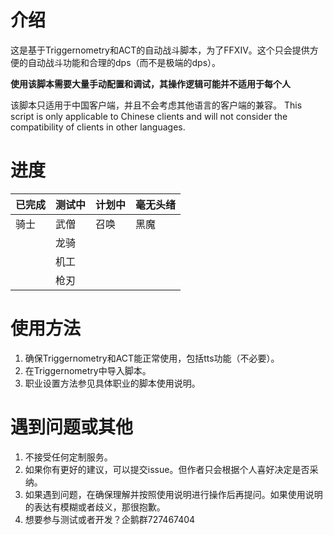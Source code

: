 # 介绍
这是基于Triggernometry和ACT的自动战斗脚本，为了FFXIV。这个只会提供方便的自动战斗功能和合理的dps（而不是极端的dps）。

**使用该脚本需要大量手动配置和调试，其操作逻辑可能并不适用于每个人**

该脚本只适用于中国客户端，并且不会考虑其他语言的客户端的兼容。
This script is only applicable to Chinese clients and will not consider the compatibility of clients in other languages.

# 进度
| 已完成 | 测试中 | 计划中 | 毫无头绪
|--|--|--|--|
| 骑士 | 武僧 | 召唤 | 黑魔
|      | 龙骑 |     |
|      | 机工 |     |
|      | 枪刃 |     |

# 使用方法
1. 确保Triggernometry和ACT能正常使用，包括tts功能（不必要）。
2. 在Triggernometry中导入脚本。
3. 职业设置方法参见具体职业的脚本使用说明。

# 遇到问题或其他
1. 不接受任何定制服务。
2. 如果你有更好的建议，可以提交issue。但作者只会根据个人喜好决定是否采纳。
3. 如果遇到问题，在确保理解并按照使用说明进行操作后再提问。如果使用说明的表达有模糊或者歧义，那很抱歉。
4. 想要参与测试或者开发？企鹅群727467404
